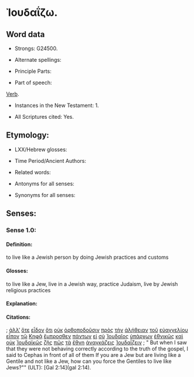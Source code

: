 # Ἰουδαΐζω.

<!-- Status: S3=Needs2ndReview -->
<!-- Lexica used for edits: BDAG, LN, FFM, A-S  -->

## Word data

* Strongs: G24500.

* Alternate spellings:

* Principle Parts: 

* Part of speech: 

[Verb](http://ugg.readthedocs.io/en/latest/verb.html).

* Instances in the New Testament: 1.

* All Scriptures cited: Yes.

## Etymology: 

* LXX/Hebrew glosses: 

* Time Period/Ancient Authors: 

* Related words: 

* Antonyms for all senses:

* Synonyms for all senses: 

## Senses:

### Sense  1.0: 

#### Definition: 

to live like a Jewish person by doing Jewish practices and customs

#### Glosses: 

to live like a Jew, live in a Jewish way, practice Judaism, live by Jewish religious practices 

#### Explanation: 

#### Citations: 

; [ἀλλ’](../G02350/01.md) [ὅτε](../G37530/01.md) [εἶδον](../G37080/01.md) [ὅτι](../G37540/01.md) [οὐκ](../G37560/01.md) [ὀρθοποδοῦσιν](../G37160/01.md) [πρὸς](../G43140/01.md) [τὴν](../G35880/01.md) [ἀλήθειαν](../G02250/01.md) [τοῦ](../G35880/01.md) [εὐαγγελίου](../G20980/01.md) [εἶπον](../G30040/01.md) [τῷ](../G35880/01.md) [Κηφᾷ](../G27860/01.md) [ἔμπροσθεν](../G17150/01.md) [πάντων](../G39560/01.md) [εἰ](../G14870/01.md) [σὺ](../G47710/01.md) [Ἰουδαῖος](../G24530/01.md) [ὑπάρχων](../G52250/01.md) [ἐθνικῶς](../G14830/01.md) [καὶ](../G25320/01.md) [οὐκ](../G37560/01.md) [Ἰουδαϊκῶς](../G24520/01.md) [ζῇς](../G21980/01.md) [πῶς](../G44590/01.md) [τὰ](../G35880/01.md) [ἔθνη](../G14840/01.md) [ἀναγκάζεις](../G03150/01.md) [Ἰουδαΐζειν](../G24500/01.md)
; " But when I saw that they were not behaving correctly according to the truth of the gospel, I said to Cephas in front of all of them If you are a Jew but are living like a Gentile and not like a Jew, how can you force the Gentiles to live like Jews?"" (ULT): 
[Gal 2:14](gal 2:14).
